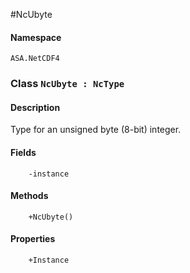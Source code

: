 #NcUbyte

#### Namespace
`ASA.NetCDF4`

### Class `NcUbyte : NcType`
#### Description
Type for an unsigned byte (8-bit) integer.
#### Fields
        -instance
#### Methods
        +NcUbyte()
#### Properties
        +Instance

